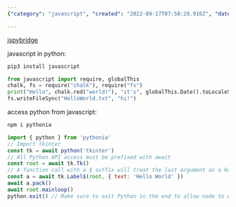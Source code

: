 ```yaml
---
{"category": "javascript", "created": "2022-09-17T07:58:20.916Z", "date": "2022-09-17 07:58:20", "description": "The JavaScript Python Bridge is a tool that bridges the gap between JavaScript and Python, enabling seamless integration between the two languages. This bridge can be installed through npm and provides functions for importing Python modules and accessing global variables in JavaScript. It opens up possibilities for GUI development using libraries like tkinter.", "modified": "2022-09-17T07:59:52.002Z", "tags": ["JavaScript", "Python", "Bridge", "GUI", "Development", "NPM", "Modules"], "title": "javascript python bridge"}

---
```


[jspybridge](https://github.com/extremeheat/JSPyBridge)

javascript in python:

```bash
pip3 install javascript

```

```python
from javascript import require, globalThis
chalk, fs = require("chalk"), require("fs")
print("Hello", chalk.red("world!"), "it's", globalThis.Date().toLocaleString())
fs.writeFileSync("HelloWorld.txt", "hi!")

```

access python from javascript:

```bash
npm i pythonia

```

```javascript
import { python } from 'pythonia'
// Import tkinter
const tk = await python('tkinter')
// All Python API access must be prefixed with await
const root = await tk.Tk()
// A function call with a $ suffix will treat the last argument as a kwarg dict
const a = await tk.Label$(root, { text: 'Hello World' })
await a.pack()
await root.mainloop()
python.exit() // Make sure to exit Python in the end to allow node to exit. You can also use process.exit.

```
